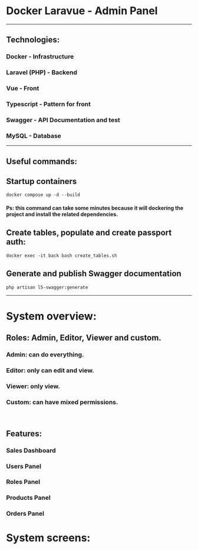 # Docker Laravue - Admin Panel
---
## Technologies:

### Docker - Infrastructure
### Laravel (PHP) - Backend
### Vue - Front
### Typescript - Pattern for front
### Swagger - API Documentation and test
### MySQL - Database
---
## Useful commands:
## Startup containers
```
docker compose up -d --build
```
#### Ps: this command can take some minutes because it will dockering the project and install the related dependencies.

## Create tables, populate and create passport auth:
```
docker exec -it back bash create_tables.sh
```

## Generate and publish Swagger documentation
```
php artisan l5-swagger:generate
```
---
# System overview:
## Roles: Admin, Editor, Viewer and custom.
### Admin: can do everything.
### Editor: only can edit and view.
### Viewer: only view.
### Custom: can have mixed permissions.
<br />

## Features:
### Sales Dashboard
### Users Panel
### Roles Panel
### Products Panel
### Orders Panel

# System screens:

